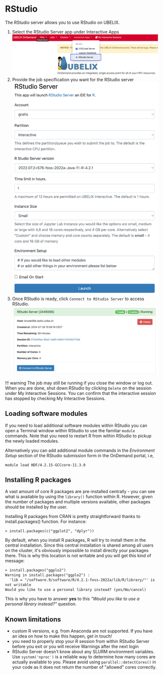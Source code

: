 # RStudio

The RStudio server allows you to use RStudio on UBELIX.

1. Select the RStudio Server app under Interactive Apps
   ![ood rstudio](img/ood-rstudio.png)
2. Provide the job specification you want for the RStudio server
   ![form-rstudio](img/form-rstudio.png)
3. Once RStudio is ready, click `Connect to RStudio Server` to access RStudio.
   ![connect-rstudio](img/connect-rstudio.png)

!!! warning
    The job may still be running if you close the window or log out. When you are done, shut down RStudio by clicking `Delete` on the session under My Interactive Sessions. You can confirm that the interactive session has stopped by checking My Interactive Sessions.

## Loading software modules

If you need to load additional software modules within RStudio you can open a
Terminal window within RStudio to use the familiar `module` commands. Note that
you need to restart R from within RStudio to pickup the newly loaded modules.

Alternatively you can add additional module commands in the *Environment Setup*
section of the RStudio submission form in the OnDemand portal, i.e,

```
module load HDF/4.2.15-GCCcore-11.3.0
```

## Installing R packages

A vast amount of core R packages are pre-installed centrally - you can see what is available by using the `library()` function within R. However, given the number of packages and multiple versions available, other packages should be installed by the user.

Installing R packages from CRAN is pretty straightforward thanks to install.packages() function. For instance:

```
> install.packages(c("ggplot2", "dplyr"))
```

By default, when you install R packages, R will try to install them in the central installation. Since this central installation is shared among all users on the cluster, it's obviously impossible to install directly your packages there. This is why this location is not writable and you will get this kind of message:

```
> install.packages("ggplo2")
Warning in install.packages("ggplo2") :
  'lib = "/software.9/software/R/4.2.1-foss-2022a/lib/R/library/"' is not writable
Would you like to use a personal library instead? (yes/No/cancel)
```

This is why you have to answer **yes** to this *"Would you like to use a personal library instead?"* question.

## Known limitations

- custom R versions, e.g. from Anaconda are not supported.
  If you have an idea on how to make this happen, get in touch!
- you need to properly stop your R session from within RStudio Server before you exit or you will receive Warnings after the next login
- RStudio Server doesn't know about any SLURM environment variables. Use `system('nproc')` is a reliable way to determine how many cores are actually available to you. Please avoid using `parallel::detectCores()` in your code as it does not return the number of "allowed" cores correctly.
